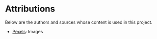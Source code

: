 # Attributions

Below are the authors and sources whose content is used in this project.

- [Pexels](https://pexels.com/): Images
